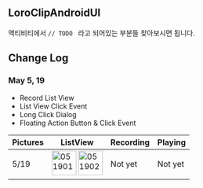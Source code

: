 LoroClipAndroidUI
---
액티비티에서 ```// TODO ``` 라고 되어있는 부분들 찾아보시면 됩니다.

Change Log
----

### May 5, 19
* Record List View
* List View Click Event
* Long Click Dialog
* Floating Action Button & Click Event

Pictures | ListView | Recording | Playing
---|---|---|---
5/19 | <img src="https://cloud.githubusercontent.com/assets/5153025/7697284/02a63880-fe41-11e4-9ac4-552093d5580c.png" alt="051901" style="width: 50px;"> <img src="https://cloud.githubusercontent.com/assets/5153025/7697285/02a6b8fa-fe41-11e4-8b9a-fc5cccb953cd.png" style="width: 50px;" alt="051902"> | Not yet | Not yet 

